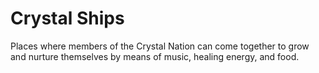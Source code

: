 # Crystal Ships

Places where members of the Crystal Nation can come together to grow and nurture themselves by means of music, healing energy, and food.